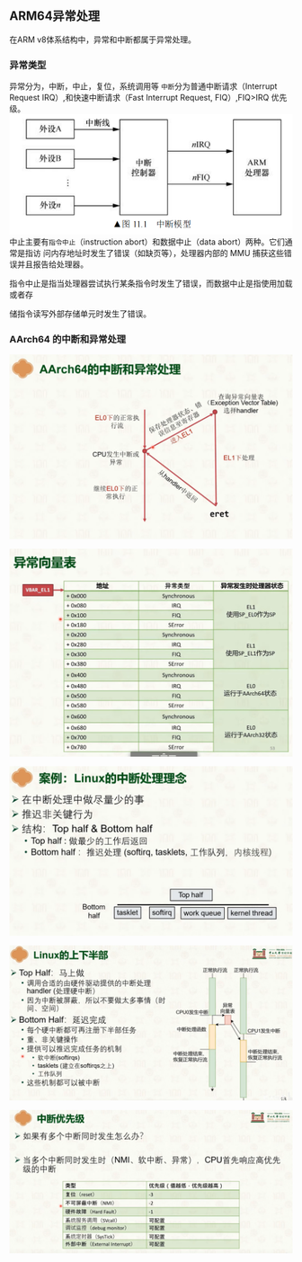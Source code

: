## ARM64异常处理
在ARM v8体系结构中，异常和中断都属于异常处理。
### 异常类型
异常分为，中断，中止，复位，系统调用等
`中断`分为普通中断请求（Interrupt Request IRQ）,和快速中断请求（Fast Interrupt Request, FIQ）,FIQ>IRQ 优先级。
![image.png](https://raw.githubusercontent.com/KrealHtz/NoteImage/master/data/202410122233798.png)
中止主要有`指令中止`（instruction abort）和数据中止（data abort）两种。它们通常是指访
问内存地址时发生了错误（如缺页等），处理器内部的 MMU 捕获这些错误并且报告给处理器。

指令中止是指当处理器尝试执行某条指令时发生了错误，而数据中止是指使用加载或者存

储指令读写外部存储单元时发生了错误。

### AArch64 的中断和异常处理

![image.png](https://raw.githubusercontent.com/KrealHtz/NoteImage/master/data/202410102232935.png)


![image.png](https://raw.githubusercontent.com/KrealHtz/NoteImage/master/data/202410102239620.png)

![image.png](https://raw.githubusercontent.com/KrealHtz/NoteImage/master/data/202410102243245.png)

![image.png](https://raw.githubusercontent.com/KrealHtz/NoteImage/master/data/202410102258691.png)



![image.png](https://raw.githubusercontent.com/KrealHtz/NoteImage/master/data/202410102246109.png)
